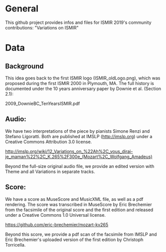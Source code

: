 # General 

This github project provides infos and files for ISMIR 2019's community contributions: "Variations on ISMIR"

# Data

## Background

This idea goes back to the first ISMIR logo (ISMIR_oldLogo.png), which was proposed during the first ISMIR 2000 in Plymouth, MA. The full history is documented under the 10 years anniversary paper by Downie et al. (Section 2.1):

2009_DownieBC_TenYearsISMIR.pdf


## Audio:

We have two interpretations of the piece by pianists Simone Renzi and Stefano Ligoratti. Both are published at IMSLP (http://imslp.org) under a Creative Commons Attribution 3.0 license.

http://imslp.org/wiki/12_Variations_on_%22Ah%2C_vous_dirai-je_maman%22%2C_K.265%2F300e_(Mozart%2C_Wolfgang_Amadeus)

Beyond the full-size original audio file, we provide an edited version with Theme and all Variations in separate tracks.

## Score:

We have a score as MuseScore and MusicXML file, as well as a pdf rendering. The score was transcribed in MuseScore by Eric Brechemier from the facsimile of the original score and the first edition and released under a Creative Commons 1.0 Universal license.

https://github.com/eric-brechemier/mozart-kv265

Beyond this score, we provide a pdf scan of the facsimile from IMSLP and Eric Brechemier's uploaded version of the first edition by Christoph Torricella.